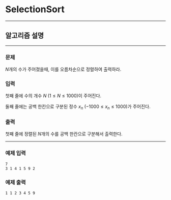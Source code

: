 # SelectionSort
---
## 알고리즘 설명

---
### 문제
$N$개의 수가 주어졌을때, 이를 오름차순으로 정렬하여 출력하라.

### 입력
첫째 줄에 수의 개수 $N$ $(1 \leq N \leq 1000)$이 주어진다.

둘째 줄에는 공백 한칸으로 구분된 정수 $x_n$ $(-1000 \leq x_n \leq 1000)$가 주어진다. 

### 출력
첫째 줄에 정렬된 $N$개의 수를 공백 한칸으로 구분해서 출력한다.

---
### 예제 입력
```
7
3 1 4 1 5 9 2
```

### 예제 출력
```
1 1 2 3 4 5 9
```